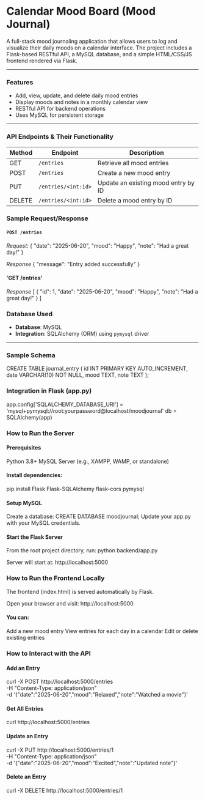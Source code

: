 # Calendar Mood Board (Mood Journal)

A full-stack mood journaling application that allows users to log and visualize their daily moods on a calendar interface. The project includes a Flask-based RESTful API, a MySQL database, and a simple HTML/CSS/JS frontend rendered via Flask.

---

### Features

- Add, view, update, and delete daily mood entries
- Display moods and notes in a monthly calendar view
- RESTful API for backend operations
- Uses MySQL for persistent storage

---

### API Endpoints & Their Functionality

| Method | Endpoint             | Description                           |
|--------|----------------------|---------------------------------------|
| GET    | `/entries`           | Retrieve all mood entries             |
| POST   | `/entries`           | Create a new mood entry               |
| PUT    | `/entries/<int:id>`  | Update an existing mood entry by ID   |
| DELETE | `/entries/<int:id>`  | Delete a mood entry by ID             |

### Sample Request/Response

#### `POST /entries`

*Request:*
{
  "date": "2025-06-20",
  "mood": "Happy",
  "note": "Had a great day!"
}

*Response*
{
  "message": "Entry added successfully"
}

#### 'GET /entries'
*Response*
[
  {
    "id": 1,
    "date": "2025-06-20",
    "mood": "Happy",
    "note": "Had a great day!"
  }
]

### Database Used

- **Database**: MySQL  
- **Integration**: SQLAlchemy (ORM) using `pymysql` driver

---

### Sample Schema

CREATE TABLE journal_entry (
  id INT PRIMARY KEY AUTO_INCREMENT,
  date VARCHAR(10) NOT NULL,
  mood TEXT,
  note TEXT
);

### Integration in Flask (app.py)
app.config['SQLALCHEMY_DATABASE_URI'] = 'mysql+pymysql://root:yourpassword@localhost/moodjournal'
db = SQLAlchemy(app)

### How to Run the Server
#### Prerequisites
Python 3.8+
MySQL Server (e.g., XAMPP, WAMP, or standalone)

#### Install dependencies:
pip install Flask Flask-SQLAlchemy flask-cors pymysql

#### Setup MySQL
Create a database:
CREATE DATABASE moodjournal;
Update your app.py with your MySQL credentials.

#### Start the Flask Server
From the root project directory, run:
python backend/app.py

Server will start at:
http://localhost:5000

### How to Run the Frontend Locally
The frontend (index.html) is served automatically by Flask.

Open your browser and visit:
http://localhost:5000

#### You can:
Add a new mood entry
View entries for each day in a calendar
Edit or delete existing entries

### How to Interact with the API
#### Add an Entry
curl -X POST http://localhost:5000/entries \
  -H "Content-Type: application/json" \
  -d '{"date":"2025-06-20","mood":"Relaxed","note":"Watched a movie"}'
  
#### Get All Entries
curl http://localhost:5000/entries

#### Update an Entry
curl -X PUT http://localhost:5000/entries/1 \
  -H "Content-Type: application/json" \
  -d '{"date":"2025-06-20","mood":"Excited","note":"Updated note"}'
  
#### Delete an Entry
curl -X DELETE http://localhost:5000/entries/1

